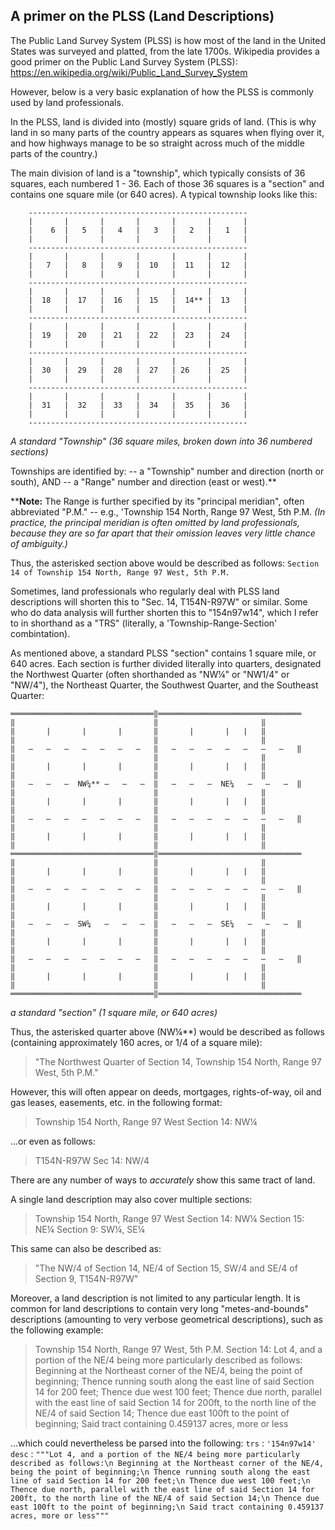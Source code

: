 ## A primer on the PLSS (Land Descriptions)

The Public Land Survey System (PLSS) is how most of the land in the United States was surveyed and platted, from the late 1700s. Wikipedia provides a good primer on the Public Land Survey System (PLSS): <https://en.wikipedia.org/wiki/Public_Land_Survey_System>

However, below is a very basic explanation of how the PLSS is commonly used by land professionals.

In the PLSS, land is divided into (mostly) square grids of land. (This is why land in so many parts of the country appears as squares when flying over it, and how highways manage to be so straight across much of the middle parts of the country.)

The main division of land is a "township", which typically consists of 36 squares, each numbered 1 - 36. Each of those 36 squares is a "section" and contains one square mile (or 640 acres). A typical township looks like this:

    
		-------------------------------------------------
		|       |       |       |       |       |       |
		|    6  |   5   |   4   |   3   |   2   |   1   |
		|       |       |       |       |       |       |
		-------------------------------------------------
		|       |       |       |       |       |       |
		|   7   |   8   |   9   |  10   |  11   |  12   |
		|       |       |       |       |       |       |
		-------------------------------------------------
		|       |       |       |       |       |       |
		|  18   |  17   |  16   |  15   |  14** |  13   |
		|       |       |       |       |       |       |
		-------------------------------------------------
		|       |       |       |       |       |       |
		|  19   |  20   |  21   |  22   |  23   |  24   |
		|       |       |       |       |       |       |
		-------------------------------------------------
		|       |       |       |       |       |       |
		|  30   |  29   |  28   |  27   | 26    |  25   |
		|       |       |       |       |       |       |
		-------------------------------------------------
		|       |       |       |       |       |       |
		|  31   |  32   |  33   |  34   |  35   |  36   |
		|       |       |       |       |       |       |
		-------------------------------------------------
*A standard "Township" (36 square miles, broken down into 36 numbered sections)*

Townships are identified by:
-- a "Township" number and direction (north or south), AND
-- a "Range" number and direction (east or west).\*\*

\*\*__Note:__ The Range is further specified by its "principal meridian", often abbreviated "P.M." -- e.g., 'Township 154 North, Range 97 West, 5th P.M. *(In practice, the principal meridian is often omitted by land professionals, because they are so far apart that their omission leaves very little chance of ambiguity.)*

Thus, the asterisked section above would be described as follows:
`Section 14 of Township 154 North, Range 97 West, 5th P.M.`

Sometimes, land professionals who regularly deal with PLSS land descriptions will shorten this to "Sec. 14, T154N-R97W" or similar. Some who do data analysis will further shorten this to "154n97w14", which I refer to in shorthand as a "TRS" (literally, a 'Township-Range-Section' combintation).

As mentioned above, a standard PLSS "section" contains 1 square mile, or 640 acres. Each section is further divided literally into quarters, designated the Northwest Quarter (often shorthanded as "NW¼" or "NW1/4" or "NW/4"), the Northeast Quarter, the Southwest Quarter, and the Southeast Quarter:

	════════════════════════════════‖════════════════════════════════
	‖                               ‖                	 	‖
	‖       |       |       |       ‖       |       |	|	‖
	‖                               ‖                	 	‖
	‖   —   —   —   —   —   —   —   ‖   —   —   —   —   —   —   —   ‖
	‖                               ‖                	 	‖
	‖       |       |       |       ‖       |       |	|	‖
	‖                               ‖                	 	‖
	‖   —   —   —  NW¼** —   —   —  ‖   —   —   —  NE¼   —   —   —  ‖
	‖                               ‖                	 	‖
	‖       |       |       |       ‖       |       |	|	‖
	‖                               ‖                	 	‖
	‖   —   —   —   —   —   —   —   ‖   —   —   —   —   —   —   —   ‖
	‖                               ‖                	 	‖
	‖       |       |       |       ‖       |       |	|	‖
	‖                               ‖                	 	‖
	════════════════════════════════‖════════════════════════════════
	‖                               ‖                	 	‖
	‖       |       |       |       ‖       |       |	|	‖
	‖                               ‖                	 	‖
	‖   —   —   —   —   —   —   —   ‖   —   —   —   —   —   —   —   ‖
	‖                               ‖                	 	‖
	‖       |       |       |       ‖       |       |	|	‖
	‖                               ‖                	 	‖
	‖   —   —   —  SW¼   —   —   —  ‖   —   —   —  SE¼   —   —   —  ‖
	‖                               ‖                	 	‖
	‖       |       |       |       ‖       |       |	|	‖
	‖                               ‖                	 	‖
	‖   —   —   —   —   —   —   —   ‖   —   —   —   —   —   —   —   ‖
	‖                               ‖                	 	‖
	‖       |       |       |       ‖       |       |	|	‖
	‖                               ‖                	 	‖
	════════════════════════════════‖════════════════════════════════
*a standard "section" (1 square mile, or 640 acres)*

Thus, the asterisked quarter above (NW¼**) would be described as follows (containing approximately 160 acres, or 1/4 of a square mile):
> "The Northwest Quarter of Section 14, Township 154 North, Range 97 West, 5th P.M."


However, this will often appear on deeds, mortgages, rights-of-way, oil and gas leases, easements, etc. in the following format:
> Township 154 North, Range 97 West
> Section 14: NW¼

...or even as follows:
> T154N-R97W
> Sec 14: NW/4

There are any number of ways to *accurately* show this same tract of land.

A single land description may also cover multiple sections:
> Township 154 North, Range 97 West
> Section 14: NW¼
> Section 15: NE¼
> Section 9: SW¼, SE¼
	
This same can also be described as:
> "The NW/4 of Section 14, NE/4 of Section 15, SW/4 and SE/4 of Section 9, T154N-R97W"

Moreover, a land description is not limited to any particular length. It is common for land descriptions to contain very long "metes-and-bounds" descriptions (amounting to very verbose geometrical descriptions), such as the following example:
>	Township 154 North, Range 97 West, 5th P.M.
	Section 14: Lot 4, and a portion of the NE/4 being more particularly described as follows:
		Beginning at the Northeast corner of the NE/4, being the point of beginning;
		Thence running south along the east line of said Section 14 for 200 feet;
		Thence due west 100 feet;
		Thence due north, parallel with the east line of said Section 14 for 200ft, to the north line of the NE/4 of said Section 14;
		Thence due east 100ft to the point of beginning;
		Said tract containing 0.459137 acres, more or less

...which could nevertheless be parsed into the following:
    `trs` : `'154n97w14'`
    `desc`  :  `"""Lot 4, and a portion of the NE/4 being more particularly described as follows:\n
		Beginning at the Northeast corner of the NE/4, being the point of beginning;\n
		Thence running south along the east line of said Section 14 for 200 feet;\n
		Thence due west 100 feet;\n
		Thence due north, parallel with the east line of said Section 14 for 200ft, to the north line of the NE/4 of said Section 14;\n
		Thence due east 100ft to the point of beginning;\n
		Said tract containing 0.459137 acres, more or less"""`
